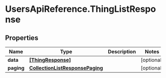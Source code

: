 # UsersApiReference.ThingListResponse

## Properties

Name | Type | Description | Notes
------------ | ------------- | ------------- | -------------
**data** | [**[ThingResponse]**](ThingResponse.md) |  | [optional] 
**paging** | [**CollectionListResponsePaging**](CollectionListResponsePaging.md) |  | [optional] 


